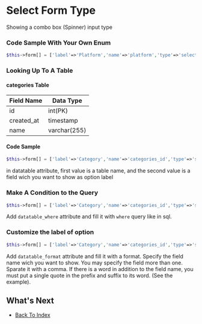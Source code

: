 # Select Form Type
Showing a combo box (Spinner) input type

### Code Sample With Your Own Enum
```php
$this->form[] = ['label'=>'Platform','name'=>'platform','type'=>'select','dataenum'=>'Android;Ios;Website'];
```
### Looking Up To A Table
#### categories Table
| Field Name | Data Type |
| ---------- | --------- |
| id | int(PK) |
| created_at | timestamp | 
| name | varchar(255) |

#### Code Sample
```php
$this->form[] = ['label'=>'Category','name'=>'categories_id','type'=>'select','datatable'=>'categories,name'];
```
in datatable attribute, first value is a table name, and the second value is a field wich you want to show as option label

### Make A Condition to the Query
```php
$this->form[] = ['label'=>'Category','name'=>'categories_id','type'=>'select','datatable'=>'categories,name','datatable_where'=>'id != 3'];
```
Add `datatable_where` attribute and fill it with `where` query like in sql.

### Customize the label of option
```php
$this->form[] = ['label'=>'Category','name'=>'categories_id','type'=>'select','datatable'=>'categories,name','datatable_format'=>"id,' - ',name"];
```
Add `datatable_format` attribute and fill it with a format. Specify the field name wich you want to show. You may specify the field more than one. Sparate it with a comma. If there is a word in addition to the field name, you must put a single quote in the prefix and suffix to its word. (See the example).


## What's Next
- [Back To Index](./index.md)
